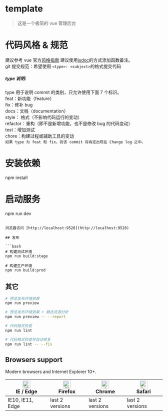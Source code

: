 # template

> 这是一个极简的 vue 管理后台

# 代码风格 & 规范

建议参考 vue 官方[风格指南](https://cn.vuejs.org/v2/style-guide/) 建议使用[jsdoc](http://shouce.jb51.net/jsdoc/about-namepaths.html)的方式添加函数备注。<br> git 提交规范：希望使用 `<type>: <subject>`的格式提交代码<br>

##### type 说明:<br>

type 用于说明 commit 的类别，只允许使用下面 7 个标识。 <br> feat：新功能（feature） <br> fix：修补 bug <br> docs：文档（documentation） <br> style： 格式（不影响代码运行的变动） <br> refactor：重构（即不是新增功能，也不是修改 bug 的代码变动） <br> test：增加测试 <br> chore：构建过程或辅助工具的变动 <br> `如果 type 为 feat 和 fix，则该 commit 将肯定出现在 Change log 之中。`

# 安装依赖

npm install

# 启动服务

npm run dev

````

浏览器访问 [http://localhost:9528](http://localhost:9528)

## 发布

```bash
# 构建测试环境
npm run build:stage

# 构建生产环境
npm run build:prod
````

## 其它

```bash
# 预览发布环境效果
npm run preview

# 预览发布环境效果 + 静态资源分析
npm run preview -- --report

# 代码格式检查
npm run lint

# 代码格式检查并自动修复
npm run lint -- --fix
```

## Browsers support

Modern browsers and Internet Explorer 10+.

| [<img src="https://raw.githubusercontent.com/alrra/browser-logos/master/src/edge/edge_48x48.png" alt="IE / Edge" width="24px" height="24px" />](http://godban.github.io/browsers-support-badges/)</br>IE / Edge | [<img src="https://raw.githubusercontent.com/alrra/browser-logos/master/src/firefox/firefox_48x48.png" alt="Firefox" width="24px" height="24px" />](http://godban.github.io/browsers-support-badges/)</br>Firefox | [<img src="https://raw.githubusercontent.com/alrra/browser-logos/master/src/chrome/chrome_48x48.png" alt="Chrome" width="24px" height="24px" />](http://godban.github.io/browsers-support-badges/)</br>Chrome | [<img src="https://raw.githubusercontent.com/alrra/browser-logos/master/src/safari/safari_48x48.png" alt="Safari" width="24px" height="24px" />](http://godban.github.io/browsers-support-badges/)</br>Safari |
| --- | --- | --- | --- |
| IE10, IE11, Edge | last 2 versions | last 2 versions | last 2 versions |
